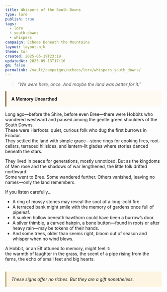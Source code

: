 ```yaml
---
title: Whispers of the South Downs
type: lore
publish: true
tags:
  - lore
  - south-downs
  - whispers
campaign: Echoes Beneath the Mountains
layout: layout.njk
theme: tor
created: 2025-05-19T23:19
updatedAt: 2025-09-13T17:10
gm: false
permalink: /vault/campaigns/echoes/lore/whispers_south_downs/
---
```


> *“We were here, once. And maybe the land was better for it.”*

<div class="callout" style="background-color:#fefaf2; border-left: 4px solid #8b6f47; padding: 1rem; margin-bottom: 1rem;">
  <strong>A Memory Unearthed</strong>
</div>

Long ago—before the Shire, before even Bree—there were Hobbits who wandered westward and paused among the gentle green shoulders of the South Downs.  
These were Harfoots: quiet, curious folk who dug the first burrows in Eriador.  
They settled the land with simple grace—stone rings for cooking fires, root-cellars, terraced hillsides, and lantern-lit glades where stories danced beneath the stars.

They lived in peace for generations, mostly unnoticed. But as the kingdoms of Men rose and the shadows of war lengthened, the little folk drifted northward.  
Some went to Bree. Some wandered further. Others vanished, leaving no names—only the land remembers.

If you listen carefully...

- A ring of mossy stones may reveal the soot of a long-cold fire.  
- A terraced bank might smile with the memory of gardens once full of pipeleaf.  
- A sunken hollow beneath hawthorn could have been a burrow’s door.  
- A silver thimble, a carved hairpin, a bone button—found in roots or after heavy rain—may be tokens of their hands.  
- And some trees, older than seems right, bloom out of season and whisper when no wind blows.

A Hobbit, or an Elf attuned to memory, might feel it:  
the warmth of laughter in the grass, the scent of a pipe rising from the ferns, the echo of small feet and big hearts.

<div class="callout" style="background-color:#fdf4e1; border-left: 4px solid #c2a97e; padding: 1rem; margin-top: 2rem;">
  <em>These signs offer no riches. But they are a gift nonetheless.</em>
</div>

